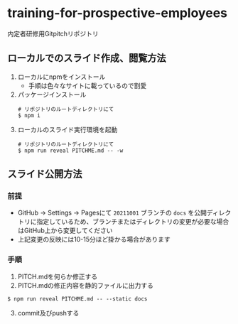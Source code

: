 # training-for-prospective-employees

内定者研修用Gitpitchリポジトリ

## ローカルでのスライド作成、閲覧方法

1. ローカルにnpmをインストール
    - 手順は色々なサイトに載っているので割愛
2. パッケージインストール
    ```
    # リポジトリのルートディレクトリにて
    $ npm i
    ```
3. ローカルのスライド実行環境を起動
    ```
    # リポジトリのルートディレクトリにて
    $ npm run reveal PITCHME.md -- -w
    ```

## スライド公開方法

### 前提

- GitHub -> Settings -> Pagesにて `20211001` ブランチの `docs` を公開ディレクトリに指定しているため、ブランチまたはディレクトリの変更が必要な場合はGitHub上から変更してください
- 上記変更の反映には10-15分ほど掛かる場合があります

### 手順

1. PITCH.mdを何らか修正する
2. PITCH.mdの修正内容を静的ファイルに出力する
```
$ npm run reveal PITCHME.md -- --static docs
```
3. commit及びpushする
